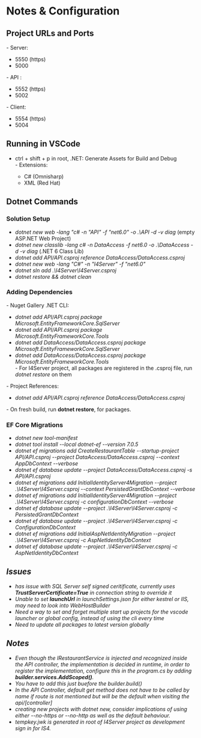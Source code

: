 # Notes & Configuration
<h2>Project URLs and Ports</h2>
- Server:</br>
<ul>
    <li>5550 (https)</li>
    <li>5000</li>
</ul>
- API :</br>
<ul>
    <li>5552 (https)</li>
    <li>5002</li>
</ul>
- Client:</br>
<ul>
    <li>5554 (https)</li>
    <li>5004</li>
</ul>
<h2>Running in VSCode</h2>
<ul>
    <li>ctrl + shift + p in root, .NET: Generate Assets for Build and Debug</li>
- Extensions:
<ul>
    <li>C# (Omnisharp)</li>
    <li>XML (Red Hat)</li>
</ul>
</ul>
<h2>Dotnet Commands</h2>
<h3>Solution Setup</h3>
<ul>
    <li><em>dotnet new web -lang "c# -n "API" -f "net6.0" -o .\API -d -v diag</em> (empty ASP.NET Web Project)</li>
    <li><em>dotnet new classlib -lang c# -n DataAccess -f net6.0 -o .\DataAccess -d -v diag</em> (.NET 6 Class Lib)</li>
    <li><em>dotnet add API/API.csproj reference DataAccess/DataAccess.csproj</em></li>
    <li><em>dotnet new web -lang "C#" -n "I4Server" -f "net6.0"</em></li>
    <li><em>dotnet sln add .\I4Server\I4Server.csproj</em></li>
    <li><em>dotnet restore && dotnet clean</em></li>
</ul>
<h3>Adding Dependencies</h3>
- Nuget Gallery .NET CLI:
<ul>
    <li><em>dotnet add API/API.csproj package Microsoft.EntityFrameworkCore.SqlServer</em></li>
    <li><em>dotnet add API/API.csproj package Microsoft.EntityFrameworkCore.Tools</em></li>
    <li><em>dotnet add DataAccess/DataAccess.csproj package Microsoft.EntityFrameworkCore.SqlServer</em></li>
    <li><em>dotnet add DataAccess/DataAccess.csproj package Microsoft.EntityFrameworkCore.Tools</em></li>
    - For I4Server project, all packages are registered in the .csproj file, run <em>dotnet restore</em> on them
</ul>
- Project References:
<ul>
    <li><em>dotnet add API/API.csproj reference DataAccess/DataAccess.csproj</em></li>
</ul>
- On fresh build, run <strong>dotnet restore</strong>, for packages.
<h3>EF Core Migrations</h3>
<ul>
    <li><em>dotnet new tool-manifest</li>
    <li><em>dotnet tool install --local dotnet-ef --version 7.0.5</li>
    <li><em>dotnet ef migrations add CreateRestaurantTable --startup-project API/API.csproj --project DataAccess/DataAccess.csproj --context AppDbContext --verbose</em></li>
    <li><em>dotnet ef database update --project DataAccess/DataAccess.csproj -s API/API.csproj</em></li>
    <li><em>dotnet ef migrations add InitialIdentityServer4Migration --project .\I4Server\I4Server.csproj --context PersistedGrantDbContext --verbose</em></li>
    <li><em>dotnet ef migrations add InitialIdentityServer4Migration --project .\I4Server\I4Server.csproj -c configurationDbContext --verbose</em></li>
    <li><em>dotnet ef database update --project .\I4Server\I4Server.csproj -c PersistedGrantDbContext</em></li>
    <li><em>dotnet ef database update --project .\I4Server\I4Server.csproj -c ConfigurationDbContext</em></li>
    <li><em>dotnet ef migrations add InitialAspNetIdentityMigration --project .\I4Server\I4Server.csproj -c AspNetIdentityDbContext</em></li>
    <li><em>dotnet ef database update --project .\I4Server\I4Server.csproj -c AspNetIdentityDbContext</em></li>
</ul>
<h2>Issues</h2>
<ul>
    <li>has issue with SQL Server self signed ceritificate, currently uses <strong>TrustServerCertificate=True</strong> in connection string to override it</li>
    <li>Unable to set <strong>launchUrl</strong> in launchSettings.json for either kestrel or IIS, may need to look into WebHostBuilder</li>
    <li>Need a way to set and forget multiple start up projects for the vscode launcher or global config, instead of using the cli every time</li>
    <li>Need to update all packages to latest version globally</li>
</ul>
<h2>Notes</h2>
<ul>
    <li>Even though the IRestaurantService is injected and recognized inside the API controller, the implementation is decided in runtime, in order to register the implementation, configure this in the program.cs by adding <strong>builder.services.AddScoped<TService, TImplementation>()</strong>.</li>
    <li>You have to add this just buefore the builder.build()</li>
    <li>In the API Controller, default get method does not have to be called by name if route is not mentioned but will be the default when visiting the api/[controller]</li>
    <li>creating new projects with dotnet new, consider implications of using either --no-https or --no-http as well as the default behaviour.</li>
    <li>tempkey.jwk is generated in root of I4Server project as development sign in for IS4.</li>
</ul>